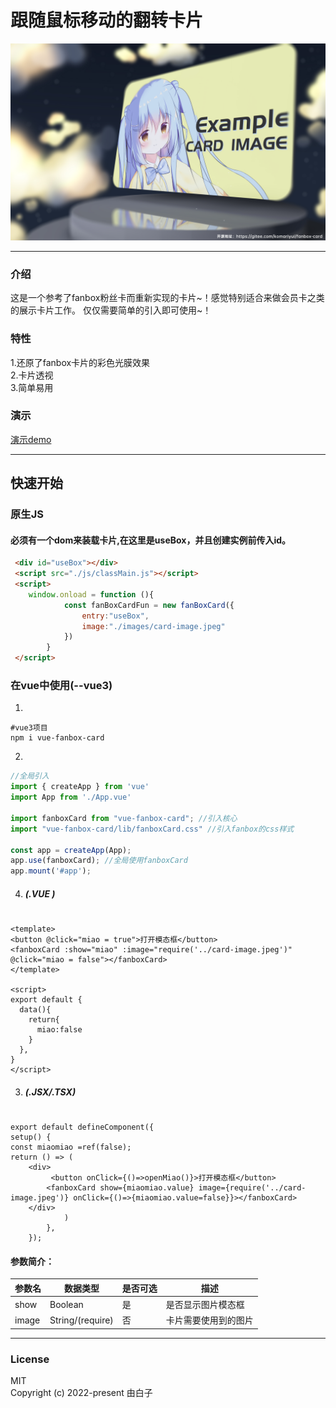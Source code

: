
跟随鼠标移动的翻转卡片
==
![输入图片说明](%E5%8D%A1%E7%89%87banner.jpg)
<hr/>

### 介绍
  这是一个参考了fanbox粉丝卡而重新实现的卡片~！感觉特别适合来做会员卡之类的展示卡片工作。
  仅仅需要简单的引入即可使用~！


### 特性
  1.还原了fanbox卡片的彩色光膜效果<br/>
  2.卡片透视<br/>
  3.简单易用
### 演示


[演示demo](http://democard.wuhupoo.cn/)

<hr/>


## 快速开始


### 原生JS

#### 必须有一个dom来装载卡片,在这里是useBox，并且创建实例前传入id。



```html
 <div id="useBox"></div>
 <script src="./js/classMain.js"></script>
 <script>
    window.onload = function (){
            const fanBoxCardFun = new fanBoxCard({
                entry:"useBox",
                image:"./images/card-image.jpeg"
            })
        }
 </script>
```

### 在vue中使用(--vue3)



1.   <br/>

```cookie
#vue3项目
npm i vue-fanbox-card
```

2.
```js
//全局引入
import { createApp } from 'vue'
import App from './App.vue'

import fanboxCard from "vue-fanbox-card"; //引入核心
import "vue-fanbox-card/lib/fanboxCard.css" //引入fanbox的css样式

const app = createApp(App);
app.use(fanboxCard); //全局使用fanboxCard
app.mount('#app');

```

4. ##### (.VUE )
```vue

<template>
<button @click="miao = true">打开模态框</button>
<fanboxCard :show="miao" :image="require('../card-image.jpeg')" @click="miao = false"></fanboxCard>
</template>

<script>
export default {
  data(){
    return{
      miao:false
    }
  },
}
</script>
```

3. ##### (.JSX/.TSX)

```tsx

export default defineComponent({
setup() {
const miaomiao =ref(false);
return () => (
    <div>
         <button onClick={()=>openMiao()}>打开模态框</button>
        <fanboxCard show={miaomiao.value} image={require('../card-image.jpeg')} onClick={()=>{miaomiao.value=false}}></fanboxCard>
    </div>
            )
        },
    });

```


#### 参数简介：

 | 参数名 | 数据类型           | 是否可选|描述
 |----------------|------|----|------|
 | show   | Boolean        |是|是否显示图片模态框
 | image | String/(require) |否|卡片需要使用到的图片


<Hr/>

### License


MIT
<br/>
Copyright (c) 2022-present 由白子

